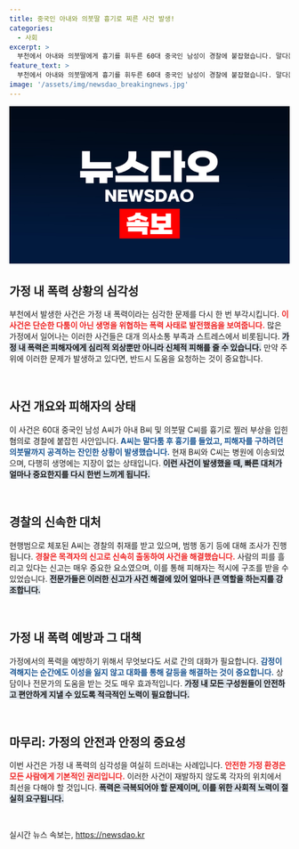 ```yaml
---
title: 중국인 아내와 의붓딸 흉기로 찌른 사건 발생!
categories:
  - 사회
excerpt: >
  부천에서 아내와 의붓딸에게 흉기를 휘두른 60대 중국인 남성이 경찰에 붙잡혔습니다. 말다툼 중 발생한 이 사건은 아내를 방어하던 의붓딸까지 공격하게 만든 끔찍한 전개로, 피해자들은 다행히 생명에는 위협이 없는 상태입니다.
feature_text: >
  부천에서 아내와 의붓딸에게 흉기를 휘두른 60대 중국인 남성이 경찰에 붙잡혔습니다. 말다툼 중 발생한 이 사건은 아내를 방어하던 의붓딸까지 공격하게 만든 끔찍한 전개로, 피해자들은 다행히 생명에는 위협이 없는 상태입니다.
image: '/assets/img/newsdao_breakingnews.jpg'
---
```


<p><img src="/assets/img/newsdao_breakingnews.jpg" alt="firstkoreanews 속보" /></p>

<h2 data-ke-size="size26">가정 내 폭력 상황의 심각성</h2>

<p>부천에서 발생한 사건은 가정 내 폭력이라는 심각한 문제를 다시 한 번 부각시킵니다. <b><span style="color: #ee2323;">이 사건은 단순한 다툼이 아닌 생명을 위협하는 폭력 사태로 발전했음을 보여줍니다.</span></b> 많은 가정에서 일어나는 이러한 사건들은 대개 의사소통 부족과 스트레스에서 비롯됩니다. <b><span style="background-color: #21538527;">가정 내 폭력은 피해자에게 심리적 외상뿐만 아니라 신체적 피해를 줄 수 있습니다.</span></b> 만약 주위에 이러한 문제가 발생하고 있다면, 반드시 도움을 요청하는 것이 중요합니다.</p>

<p data-ke-size="size16">&nbsp;</p>

<h2 data-ke-size="size26">사건 개요와 피해자의 상태</h2>

<p>이 사건은 60대 중국인 남성 A씨가 아내 B씨 및 의붓딸 C씨를 흉기로 찔러 부상을 입힌 혐의로 경찰에 붙잡힌 사안입니다. <b><span style="color: #1a5490;">A씨는 말다툼 후 흉기를 들었고, 피해자를 구하려던 의붓딸까지 공격하는 잔인한 상황이 발생했습니다.</span></b> 현재 B씨와 C씨는 병원에 이송되었으며, 다행히 생명에는 지장이 없는 상태입니다. <b><span style="background-color: #21538527;">이런 사건이 발생했을 때, 빠른 대처가 얼마나 중요한지를 다시 한번 느끼게 됩니다.</span></b></p>

<p data-ke-size="size16">&nbsp;</p>

<h2 data-ke-size="size26">경찰의 신속한 대처</h2>

<p>현행범으로 체포된 A씨는 경찰의 취재를 받고 있으며, 범행 동기 등에 대해 조사가 진행됩니다. <b><span style="color: #ee2323;">경찰은 목격자의 신고로 신속히 출동하여 사건을 해결했습니다.</span></b> 사람의 피를 흘리고 있다는 신고는 매우 중요한 요소였으며, 이를 통해 피해자는 적시에 구조를 받을 수 있었습니다. <b><span style="background-color: #21538527;">전문가들은 이러한 신고가 사건 해결에 있어 얼마나 큰 역할을 하는지를 강조합니다.</span></b></p>

<p data-ke-size="size16">&nbsp;</p>

<h2 data-ke-size="size26">가정 내 폭력 예방과 그 대책</h2>

<p>가정에서의 폭력을 예방하기 위해서 무엇보다도 서로 간의 대화가 필요합니다. <b><span style="color: #1a5490;">감정이 격해지는 순간에도 이성을 잃지 않고 대화를 통해 갈등을 해결하는 것이 중요합니다.</span></b> 상담이나 전문가의 도움을 받는 것도 매우 효과적입니다. <b><span style="background-color: #21538527;">가정 내 모든 구성원들이 안전하고 편안하게 지낼 수 있도록 적극적인 노력이 필요합니다.</span></b></p>

<p data-ke-size="size16">&nbsp;</p>

<h2 data-ke-size="size26">마무리: 가정의 안전과 안정의 중요성</h2>

<p>이번 사건은 가정 내 폭력의 심각성을 여실히 드러내는 사례입니다. <b><span style="color: #ee2323;">안전한 가정 환경은 모든 사람에게 기본적인 권리입니다.</span></b> 이러한 사건이 재발하지 않도록 각자의 위치에서 최선을 다해야 할 것입니다. <b><span style="background-color: #21538527;">폭력은 극복되어야 할 문제이며, 이를 위한 사회적 노력이 절실히 요구됩니다.</span></b> </p>

<p data-ke-size="size16">&nbsp;</p>
실시간 뉴스 속보는, <a href="https://newsdao.kr" rel="dofollow">https://newsdao.kr</a>


